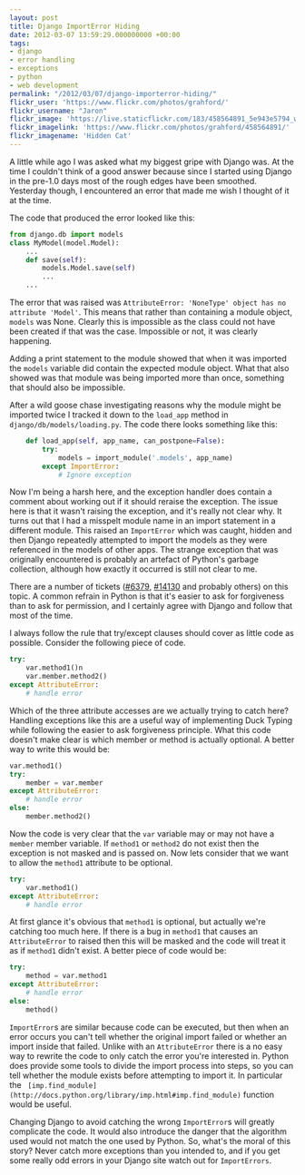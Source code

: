 ```yaml
---
layout: post
title: Django ImportError Hiding
date: 2012-03-07 13:59:29.000000000 +00:00
tags:
- django
- error handling
- exceptions
- python
- web development
permalink: "/2012/03/07/django-importerror-hiding/"
flickr_user: 'https://www.flickr.com/photos/grahford/'
flickr_username: "Jaron"
flickr_image: 'https://live.staticflickr.com/183/458564891_5e943e5794_w.jpg'
flickr_imagelink: 'https://www.flickr.com/photos/grahford/458564891/'
flickr_imagename: 'Hidden Cat'
---
```

A little while ago I was asked what my biggest gripe with Django was. At the time I couldn't think of a good
answer because since I started using Django in the pre-1.0 days most of the rough edges have been smoothed.
Yesterday though, I encountered an error that made me wish I thought of it at the time.

The code that produced the error looked like this:

```python
from django.db import models
class MyModel(model.Model):
    ...
    def save(self):
        models.Model.save(self)
        ...
    ...
```

The error that was raised was `AttributeError: 'NoneType' object has no attribute 'Model'`. This means
that rather than containing a module object, `models` was None. Clearly this is impossible as the class
could not have been created if that was the case. Impossible or not, it was clearly happening.
<!--more-->

Adding a print statement to the module showed that when it was imported the `models` variable did
contain the expected module object. What that also showed was that module was being imported more than once,
something that should also be impossible.

After a wild goose chase investigating reasons why the module might be imported twice I tracked it down to the
`load_app` method in `django/db/models/loading.py`. The code there looks something like this:

```python
    def load_app(self, app_name, can_postpone=False):
        try:
            models = import_module('.models', app_name)
        except ImportError:
            # Ignore exception
```

Now I'm being a harsh here, and the exception handler does contain a comment about working out if it should
reraise the exception. The issue here is that it wasn't raising the exception, and it's really not clear why.
It turns out that I had a misspelt module name in an import statement in a different module. This raised an
`ImportError` which was caught, hidden and then Django repeatedly attempted to import the models as
they were referenced in the models of other apps. The strange exception that was originally encountered is
probably an artefact of Python's garbage collection, although how exactly it occurred is still not clear to
me.

There are a number of tickets ([#6379](https://code.djangoproject.com/ticket/6379),
[#14130](https://code.djangoproject.com/ticket/14130) and probably others) on this topic. A common
refrain in Python is that it's easier to ask for forgiveness than to ask for permission, and I certainly agree
with Django and follow that most of the time.

I always follow the rule that try/except clauses should cover as little code as possible. Consider the
following piece of code.

```python
try:
    var.method1()n
    var.member.method2()
except AttributeError:
    # handle error
```

Which of the three attribute accesses are we actually trying to catch here? Handling exceptions like this
are a useful way of implementing Duck Typing while following the easier to ask forgiveness principle. What
this code doesn't make clear is which member or method is actually optional. A better way to write this would
be:

```python
var.method1()
try:
    member = var.member
except AttributeError:
    # handle error
else:
    member.method2()
```

Now the code is very clear that the `var` variable may or may not have a `member` member
variable. If `method1` or `method2` do not exist then the exception is not masked and is passed
on. Now lets consider that we want to allow the `method1` attribute to be optional.

```python
try:
    var.method1()
except AttributeError:
    # handle error
```

At first glance it's obvious that `method1` is optional, but actually we're catching too much here. If
there is a bug in `method1` that causes an `AttributeError` to raised then this will be masked
and the code will treat it as if `method1` didn't exist. A better piece of code would be:

```python
try:
    method = var.method1
except AttributeError:
    # handle error
else:
    method()
```

`ImportError`s are similar because code can be executed, but then when an error occurs you can't tell
whether the original import failed or whether an import inside that failed. Unlike with an
`AttributeError` there is a no easy way to rewrite the code to only catch the error you're interested
in. Python does provide some tools to divide the import process into steps, so you can tell whether the module
exists before attempting to import it. In particular the `
[imp.find_module](http://docs.python.org/library/imp.html#imp.find_module)` function would be
useful.

Changing Django to avoid catching the wrong `ImportError`s will greatly complicate the code. It would
also introduce the danger that the algorithm used would not match the one used by Python. So, what's the moral
of this story? Never catch more exceptions than you intended to, and if you get some really odd errors in your
Django site watch out for `ImportErrors`.

